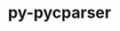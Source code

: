 ---
title: "py-pycparser"
layout: cache
categories: [package, develop]
meta: {"compilers": ["apple-clang@=15.0.0", "gcc@=11.1.0", "gcc@=11.4.0", "gcc@=13.2.0", "gcc@=7.3.1", "gcc@=7.5.0", "gcc@=9.4.0", "oneapi@=2024.2.1"], "num_specs": 95, "num_specs_by_stack": {"aws-isc": 1, "aws-isc-aarch64": 1, "bootstrap-x86_64-linux-gnu": 24, "data-vis-sdk": 4, "e4s": 18, "e4s-neoverse-v2": 11, "e4s-neoverse_v1": 4, "e4s-oneapi": 19, "e4s-power": 3, "ml-darwin-aarch64-mps": 1, "ml-linux-aarch64-cpu": 4, "ml-linux-aarch64-cuda": 4, "ml-linux-x86_64-cpu": 4, "ml-linux-x86_64-cuda": 4, "radiuss": 3, "root": 95}, "oss": ["amzn2", "ubuntu18.04", "ubuntu20.04", "ubuntu22.04", "ubuntu24.04", "ventura"], "platforms": ["darwin", "linux"], "stacks": ["aws-isc", "aws-isc-aarch64", "bootstrap-x86_64-linux-gnu", "data-vis-sdk", "e4s", "e4s-neoverse-v2", "e4s-neoverse_v1", "e4s-oneapi", "e4s-power", "ml-darwin-aarch64-mps", "ml-linux-aarch64-cpu", "ml-linux-aarch64-cuda", "ml-linux-x86_64-cpu", "ml-linux-x86_64-cuda", "radiuss", "root"], "targets": ["aarch64", "neoverse_v1", "neoverse_v2", "ppc64le", "x86_64_v3"], "versions": ["2.21"]}
spec_details: [{"compiler": "oneapi@=2024.2.1", "hash": "23walkhozcdjbza6zn3adgisho3sbe6p", "os": "ubuntu22.04", "platform": "linux", "size": "-", "stacks": ["e4s-oneapi", "root"], "tarball": "https://binaries.spack.io/develop/build_cache/linux-ubuntu22.04-x86_64_v3/oneapi-2024.2.1/py-pycparser-2.21/linux-ubuntu22.04-x86_64_v3-oneapi-2024.2.1-py-pycparser-2.21-23walkhozcdjbza6zn3adgisho3sbe6p.spack", "target": "x86_64_v3", "variants": ["build_system=python_pip"], "versions": ["2.21"]}, {"compiler": "gcc@=13.2.0", "hash": "2hudemgh2ju27iay444pjrtrrcvza3ek", "os": "ubuntu24.04", "platform": "linux", "size": "-", "stacks": ["bootstrap-x86_64-linux-gnu", "root"], "tarball": "https://binaries.spack.io/develop/build_cache/linux-ubuntu24.04-x86_64_v3/gcc-13.2.0/py-pycparser-2.21/linux-ubuntu24.04-x86_64_v3-gcc-13.2.0-py-pycparser-2.21-2hudemgh2ju27iay444pjrtrrcvza3ek.spack", "target": "x86_64_v3", "variants": ["build_system=python_pip"], "versions": ["2.21"]}, {"compiler": "oneapi@=2024.2.1", "hash": "2k57llvn2q2uydkzxgpd3kicw724llzp", "os": "ubuntu22.04", "platform": "linux", "size": "-", "stacks": ["e4s-oneapi", "root"], "tarball": "https://binaries.spack.io/develop/build_cache/linux-ubuntu22.04-x86_64_v3/oneapi-2024.2.1/py-pycparser-2.21/linux-ubuntu22.04-x86_64_v3-oneapi-2024.2.1-py-pycparser-2.21-2k57llvn2q2uydkzxgpd3kicw724llzp.spack", "target": "x86_64_v3", "variants": ["build_system=python_pip"], "versions": ["2.21"]}, {"compiler": "gcc@=13.2.0", "hash": "2lbuftclgi4y7s26l7rg3okh4r3c25ii", "os": "ubuntu24.04", "platform": "linux", "size": "-", "stacks": ["bootstrap-x86_64-linux-gnu", "root"], "tarball": "https://binaries.spack.io/develop/build_cache/linux-ubuntu24.04-x86_64_v3/gcc-13.2.0/py-pycparser-2.21/linux-ubuntu24.04-x86_64_v3-gcc-13.2.0-py-pycparser-2.21-2lbuftclgi4y7s26l7rg3okh4r3c25ii.spack", "target": "x86_64_v3", "variants": ["build_system=python_pip"], "versions": ["2.21"]}, {"compiler": "gcc@=11.4.0", "hash": "2rsgq2fhyo6kdxqp5achw53h7dn6ja36", "os": "ubuntu22.04", "platform": "linux", "size": "-", "stacks": ["e4s-neoverse-v2", "root"], "tarball": "https://binaries.spack.io/develop/build_cache/linux-ubuntu22.04-neoverse_v2/gcc-11.4.0/py-pycparser-2.21/linux-ubuntu22.04-neoverse_v2-gcc-11.4.0-py-pycparser-2.21-2rsgq2fhyo6kdxqp5achw53h7dn6ja36.spack", "target": "neoverse_v2", "variants": ["build_system=python_pip"], "versions": ["2.21"]}, {"compiler": "gcc@=11.1.0", "hash": "3bse5ebismkvxa7nbjg46tckpvx7dd5u", "os": "ubuntu20.04", "platform": "linux", "size": "-", "stacks": ["data-vis-sdk", "root"], "tarball": "https://binaries.spack.io/develop/build_cache/linux-ubuntu20.04-x86_64_v3/gcc-11.1.0/py-pycparser-2.21/linux-ubuntu20.04-x86_64_v3-gcc-11.1.0-py-pycparser-2.21-3bse5ebismkvxa7nbjg46tckpvx7dd5u.spack", "target": "x86_64_v3", "variants": ["build_system=python_pip"], "versions": ["2.21"]}, {"compiler": "oneapi@=2024.2.1", "hash": "3h3dlthm5taot5zvq4dx6qvscwrf3cos", "os": "ubuntu22.04", "platform": "linux", "size": "-", "stacks": ["e4s-oneapi", "root"], "tarball": "https://binaries.spack.io/develop/build_cache/linux-ubuntu22.04-x86_64_v3/oneapi-2024.2.1/py-pycparser-2.21/linux-ubuntu22.04-x86_64_v3-oneapi-2024.2.1-py-pycparser-2.21-3h3dlthm5taot5zvq4dx6qvscwrf3cos.spack", "target": "x86_64_v3", "variants": ["build_system=python_pip"], "versions": ["2.21"]}, {"compiler": "gcc@=13.2.0", "hash": "3ii57jqkjrdyi7kliltrgpejemsvz7jh", "os": "ubuntu24.04", "platform": "linux", "size": "-", "stacks": ["bootstrap-x86_64-linux-gnu", "root"], "tarball": "https://binaries.spack.io/develop/build_cache/linux-ubuntu24.04-x86_64_v3/gcc-13.2.0/py-pycparser-2.21/linux-ubuntu24.04-x86_64_v3-gcc-13.2.0-py-pycparser-2.21-3ii57jqkjrdyi7kliltrgpejemsvz7jh.spack", "target": "x86_64_v3", "variants": ["build_system=python_pip"], "versions": ["2.21"]}, {"compiler": "gcc@=11.4.0", "hash": "3lhxuqik3iaxcpfvnmndbag554vjlgqq", "os": "ubuntu22.04", "platform": "linux", "size": "-", "stacks": ["e4s-neoverse-v2", "root"], "tarball": "https://binaries.spack.io/develop/build_cache/linux-ubuntu22.04-neoverse_v2/gcc-11.4.0/py-pycparser-2.21/linux-ubuntu22.04-neoverse_v2-gcc-11.4.0-py-pycparser-2.21-3lhxuqik3iaxcpfvnmndbag554vjlgqq.spack", "target": "neoverse_v2", "variants": ["build_system=python_pip"], "versions": ["2.21"]}, {"compiler": "oneapi@=2024.2.1", "hash": "3xiwik3zv5aavsafjd7e5tpiilau2pyh", "os": "ubuntu22.04", "platform": "linux", "size": "-", "stacks": ["e4s-oneapi", "root"], "tarball": "https://binaries.spack.io/develop/build_cache/linux-ubuntu22.04-x86_64_v3/oneapi-2024.2.1/py-pycparser-2.21/linux-ubuntu22.04-x86_64_v3-oneapi-2024.2.1-py-pycparser-2.21-3xiwik3zv5aavsafjd7e5tpiilau2pyh.spack", "target": "x86_64_v3", "variants": ["build_system=python_pip"], "versions": ["2.21"]}, {"compiler": "gcc@=11.4.0", "hash": "433x2aisk4nua4n66uqd4pkhv3nwyal5", "os": "ubuntu22.04", "platform": "linux", "size": "-", "stacks": ["e4s", "root"], "tarball": "https://binaries.spack.io/develop/build_cache/linux-ubuntu22.04-x86_64_v3/gcc-11.4.0/py-pycparser-2.21/linux-ubuntu22.04-x86_64_v3-gcc-11.4.0-py-pycparser-2.21-433x2aisk4nua4n66uqd4pkhv3nwyal5.spack", "target": "x86_64_v3", "variants": ["build_system=python_pip"], "versions": ["2.21"]}, {"compiler": "gcc@=11.4.0", "hash": "4l4t7cc2wlvtv5gkwtrqfqr7hd6jdgi3", "os": "ubuntu22.04", "platform": "linux", "size": "-", "stacks": ["e4s-neoverse_v1", "root"], "tarball": "https://binaries.spack.io/develop/build_cache/linux-ubuntu22.04-neoverse_v1/gcc-11.4.0/py-pycparser-2.21/linux-ubuntu22.04-neoverse_v1-gcc-11.4.0-py-pycparser-2.21-4l4t7cc2wlvtv5gkwtrqfqr7hd6jdgi3.spack", "target": "neoverse_v1", "variants": ["build_system=python_pip"], "versions": ["2.21"]}, {"compiler": "oneapi@=2024.2.1", "hash": "5evaeo2usnqyagozjrghd2fzp3pni6iv", "os": "ubuntu22.04", "platform": "linux", "size": "-", "stacks": ["e4s-oneapi", "root"], "tarball": "https://binaries.spack.io/develop/build_cache/linux-ubuntu22.04-x86_64_v3/oneapi-2024.2.1/py-pycparser-2.21/linux-ubuntu22.04-x86_64_v3-oneapi-2024.2.1-py-pycparser-2.21-5evaeo2usnqyagozjrghd2fzp3pni6iv.spack", "target": "x86_64_v3", "variants": ["build_system=python_pip"], "versions": ["2.21"]}, {"compiler": "gcc@=7.3.1", "hash": "5fufy6c676qz7ks42xwnschnoyrjhc3f", "os": "amzn2", "platform": "linux", "size": "-", "stacks": ["aws-isc-aarch64", "root"], "tarball": "https://binaries.spack.io/develop/build_cache/linux-amzn2-aarch64/gcc-7.3.1/py-pycparser-2.21/linux-amzn2-aarch64-gcc-7.3.1-py-pycparser-2.21-5fufy6c676qz7ks42xwnschnoyrjhc3f.spack", "target": "aarch64", "variants": ["build_system=python_pip"], "versions": ["2.21"]}, {"compiler": "gcc@=11.4.0", "hash": "6lxr7kghjemd2v24dul67rh4gu5rsy7u", "os": "ubuntu22.04", "platform": "linux", "size": "-", "stacks": ["e4s-neoverse-v2", "root"], "tarball": "https://binaries.spack.io/develop/build_cache/linux-ubuntu22.04-neoverse_v2/gcc-11.4.0/py-pycparser-2.21/linux-ubuntu22.04-neoverse_v2-gcc-11.4.0-py-pycparser-2.21-6lxr7kghjemd2v24dul67rh4gu5rsy7u.spack", "target": "neoverse_v2", "variants": ["build_system=python_pip"], "versions": ["2.21"]}, {"compiler": "gcc@=7.5.0", "hash": "6n2tryk7dqzrjmr3lltk36vzbku4ckiy", "os": "ubuntu18.04", "platform": "linux", "size": "-", "stacks": ["radiuss", "root"], "tarball": "https://binaries.spack.io/develop/build_cache/linux-ubuntu18.04-x86_64_v3/gcc-7.5.0/py-pycparser-2.21/linux-ubuntu18.04-x86_64_v3-gcc-7.5.0-py-pycparser-2.21-6n2tryk7dqzrjmr3lltk36vzbku4ckiy.spack", "target": "x86_64_v3", "variants": ["build_system=python_pip"], "versions": ["2.21"]}, {"compiler": "gcc@=13.2.0", "hash": "abivy6bbh7fvjvt27sysgusdcrgudfao", "os": "ubuntu24.04", "platform": "linux", "size": "-", "stacks": ["bootstrap-x86_64-linux-gnu", "root"], "tarball": "https://binaries.spack.io/develop/build_cache/linux-ubuntu24.04-x86_64_v3/gcc-13.2.0/py-pycparser-2.21/linux-ubuntu24.04-x86_64_v3-gcc-13.2.0-py-pycparser-2.21-abivy6bbh7fvjvt27sysgusdcrgudfao.spack", "target": "x86_64_v3", "variants": ["build_system=python_pip"], "versions": ["2.21"]}, {"compiler": "gcc@=13.2.0", "hash": "apqesynewcfw7rqfyuuf7t66x3uq3lyv", "os": "ubuntu24.04", "platform": "linux", "size": "-", "stacks": ["ml-linux-aarch64-cpu", "ml-linux-aarch64-cuda", "root"], "tarball": "https://binaries.spack.io/develop/build_cache/linux-ubuntu24.04-aarch64/gcc-13.2.0/py-pycparser-2.21/linux-ubuntu24.04-aarch64-gcc-13.2.0-py-pycparser-2.21-apqesynewcfw7rqfyuuf7t66x3uq3lyv.spack", "target": "aarch64", "variants": ["build_system=python_pip"], "versions": ["2.21"]}, {"compiler": "gcc@=11.4.0", "hash": "b3yrwcdkoofbba3ntbcudcwy2y7veg66", "os": "ubuntu22.04", "platform": "linux", "size": "-", "stacks": ["e4s", "root"], "tarball": "https://binaries.spack.io/develop/build_cache/linux-ubuntu22.04-x86_64_v3/gcc-11.4.0/py-pycparser-2.21/linux-ubuntu22.04-x86_64_v3-gcc-11.4.0-py-pycparser-2.21-b3yrwcdkoofbba3ntbcudcwy2y7veg66.spack", "target": "x86_64_v3", "variants": ["build_system=python_pip"], "versions": ["2.21"]}, {"compiler": "gcc@=11.4.0", "hash": "b45qrrjrypimg2eg6pphhdt5qqxricqq", "os": "ubuntu22.04", "platform": "linux", "size": "-", "stacks": ["e4s", "root"], "tarball": "https://binaries.spack.io/develop/build_cache/linux-ubuntu22.04-x86_64_v3/gcc-11.4.0/py-pycparser-2.21/linux-ubuntu22.04-x86_64_v3-gcc-11.4.0-py-pycparser-2.21-b45qrrjrypimg2eg6pphhdt5qqxricqq.spack", "target": "x86_64_v3", "variants": ["build_system=python_pip"], "versions": ["2.21"]}, {"compiler": "gcc@=13.2.0", "hash": "bxafqdvjpba3toi5c4ocj2m3awn4zrfy", "os": "ubuntu24.04", "platform": "linux", "size": "-", "stacks": ["bootstrap-x86_64-linux-gnu", "root"], "tarball": "https://binaries.spack.io/develop/build_cache/linux-ubuntu24.04-x86_64_v3/gcc-13.2.0/py-pycparser-2.21/linux-ubuntu24.04-x86_64_v3-gcc-13.2.0-py-pycparser-2.21-bxafqdvjpba3toi5c4ocj2m3awn4zrfy.spack", "target": "x86_64_v3", "variants": ["build_system=python_pip"], "versions": ["2.21"]}, {"compiler": "gcc@=13.2.0", "hash": "byziyxfoqtir4ofbqxnfaiztgnul3dwy", "os": "ubuntu24.04", "platform": "linux", "size": "-", "stacks": ["bootstrap-x86_64-linux-gnu", "root"], "tarball": "https://binaries.spack.io/develop/build_cache/linux-ubuntu24.04-x86_64_v3/gcc-13.2.0/py-pycparser-2.21/linux-ubuntu24.04-x86_64_v3-gcc-13.2.0-py-pycparser-2.21-byziyxfoqtir4ofbqxnfaiztgnul3dwy.spack", "target": "x86_64_v3", "variants": ["build_system=python_pip"], "versions": ["2.21"]}, {"compiler": "gcc@=11.4.0", "hash": "capy2jbxm5q7spb5jmjb6eg34meu2eff", "os": "ubuntu22.04", "platform": "linux", "size": "-", "stacks": ["e4s", "root"], "tarball": "https://binaries.spack.io/develop/build_cache/linux-ubuntu22.04-x86_64_v3/gcc-11.4.0/py-pycparser-2.21/linux-ubuntu22.04-x86_64_v3-gcc-11.4.0-py-pycparser-2.21-capy2jbxm5q7spb5jmjb6eg34meu2eff.spack", "target": "x86_64_v3", "variants": ["build_system=python_pip"], "versions": ["2.21"]}, {"compiler": "gcc@=9.4.0", "hash": "dixvqefkuh5uiizsd7nsglymbpi3qcx3", "os": "ubuntu20.04", "platform": "linux", "size": "-", "stacks": ["e4s-power", "root"], "tarball": "https://binaries.spack.io/develop/build_cache/linux-ubuntu20.04-ppc64le/gcc-9.4.0/py-pycparser-2.21/linux-ubuntu20.04-ppc64le-gcc-9.4.0-py-pycparser-2.21-dixvqefkuh5uiizsd7nsglymbpi3qcx3.spack", "target": "ppc64le", "variants": ["build_system=python_pip"], "versions": ["2.21"]}, {"compiler": "gcc@=13.2.0", "hash": "eg6zl32earlvx3ewnotkck7yud52avg3", "os": "ubuntu24.04", "platform": "linux", "size": "-", "stacks": ["bootstrap-x86_64-linux-gnu", "ml-linux-x86_64-cpu", "ml-linux-x86_64-cuda", "root"], "tarball": "https://binaries.spack.io/develop/build_cache/linux-ubuntu24.04-x86_64_v3/gcc-13.2.0/py-pycparser-2.21/linux-ubuntu24.04-x86_64_v3-gcc-13.2.0-py-pycparser-2.21-eg6zl32earlvx3ewnotkck7yud52avg3.spack", "target": "x86_64_v3", "variants": ["build_system=python_pip"], "versions": ["2.21"]}, {"compiler": "oneapi@=2024.2.1", "hash": "enpliadbgc67l7arvmt77ebwtsz74vli", "os": "ubuntu22.04", "platform": "linux", "size": "-", "stacks": ["e4s-oneapi", "root"], "tarball": "https://binaries.spack.io/develop/build_cache/linux-ubuntu22.04-x86_64_v3/oneapi-2024.2.1/py-pycparser-2.21/linux-ubuntu22.04-x86_64_v3-oneapi-2024.2.1-py-pycparser-2.21-enpliadbgc67l7arvmt77ebwtsz74vli.spack", "target": "x86_64_v3", "variants": ["build_system=python_pip"], "versions": ["2.21"]}, {"compiler": "gcc@=11.4.0", "hash": "f6gq74cqjzehhlfqscmepaddt7rac5mx", "os": "ubuntu22.04", "platform": "linux", "size": "-", "stacks": ["e4s-neoverse_v1", "root"], "tarball": "https://binaries.spack.io/develop/build_cache/linux-ubuntu22.04-neoverse_v1/gcc-11.4.0/py-pycparser-2.21/linux-ubuntu22.04-neoverse_v1-gcc-11.4.0-py-pycparser-2.21-f6gq74cqjzehhlfqscmepaddt7rac5mx.spack", "target": "neoverse_v1", "variants": ["build_system=python_pip"], "versions": ["2.21"]}, {"compiler": "gcc@=11.4.0", "hash": "f7jvn7bqpdh6xxcbuvyvghgpqct4i6zg", "os": "ubuntu22.04", "platform": "linux", "size": "-", "stacks": ["e4s", "root"], "tarball": "https://binaries.spack.io/develop/build_cache/linux-ubuntu22.04-x86_64_v3/gcc-11.4.0/py-pycparser-2.21/linux-ubuntu22.04-x86_64_v3-gcc-11.4.0-py-pycparser-2.21-f7jvn7bqpdh6xxcbuvyvghgpqct4i6zg.spack", "target": "x86_64_v3", "variants": ["build_system=python_pip"], "versions": ["2.21"]}, {"compiler": "gcc@=11.4.0", "hash": "fukmi4a5avzjqrwg54o5o5jggswiv3i6", "os": "ubuntu22.04", "platform": "linux", "size": "-", "stacks": ["e4s", "root"], "tarball": "https://binaries.spack.io/develop/build_cache/linux-ubuntu22.04-x86_64_v3/gcc-11.4.0/py-pycparser-2.21/linux-ubuntu22.04-x86_64_v3-gcc-11.4.0-py-pycparser-2.21-fukmi4a5avzjqrwg54o5o5jggswiv3i6.spack", "target": "x86_64_v3", "variants": ["build_system=python_pip"], "versions": ["2.21"]}, {"compiler": "oneapi@=2024.2.1", "hash": "fwryqnfwkcmmwfryenrg2yqhiixwt23t", "os": "ubuntu22.04", "platform": "linux", "size": "-", "stacks": ["e4s-oneapi", "root"], "tarball": "https://binaries.spack.io/develop/build_cache/linux-ubuntu22.04-x86_64_v3/oneapi-2024.2.1/py-pycparser-2.21/linux-ubuntu22.04-x86_64_v3-oneapi-2024.2.1-py-pycparser-2.21-fwryqnfwkcmmwfryenrg2yqhiixwt23t.spack", "target": "x86_64_v3", "variants": ["build_system=python_pip"], "versions": ["2.21"]}, {"compiler": "gcc@=11.4.0", "hash": "gh364ml4pfct2jhmmk5xtpwhjr2f2e72", "os": "ubuntu22.04", "platform": "linux", "size": "-", "stacks": ["e4s", "root"], "tarball": "https://binaries.spack.io/develop/build_cache/linux-ubuntu22.04-x86_64_v3/gcc-11.4.0/py-pycparser-2.21/linux-ubuntu22.04-x86_64_v3-gcc-11.4.0-py-pycparser-2.21-gh364ml4pfct2jhmmk5xtpwhjr2f2e72.spack", "target": "x86_64_v3", "variants": ["build_system=python_pip"], "versions": ["2.21"]}, {"compiler": "oneapi@=2024.2.1", "hash": "i55vpgf6k5n4pgh3vexoacwkwzvdplbw", "os": "ubuntu22.04", "platform": "linux", "size": "-", "stacks": ["e4s-oneapi", "root"], "tarball": "https://binaries.spack.io/develop/build_cache/linux-ubuntu22.04-x86_64_v3/oneapi-2024.2.1/py-pycparser-2.21/linux-ubuntu22.04-x86_64_v3-oneapi-2024.2.1-py-pycparser-2.21-i55vpgf6k5n4pgh3vexoacwkwzvdplbw.spack", "target": "x86_64_v3", "variants": ["build_system=python_pip"], "versions": ["2.21"]}, {"compiler": "gcc@=11.4.0", "hash": "i63jrjuokfxccmuh6dca6uskucjqvcfk", "os": "ubuntu22.04", "platform": "linux", "size": "-", "stacks": ["e4s", "root"], "tarball": "https://binaries.spack.io/develop/build_cache/linux-ubuntu22.04-x86_64_v3/gcc-11.4.0/py-pycparser-2.21/linux-ubuntu22.04-x86_64_v3-gcc-11.4.0-py-pycparser-2.21-i63jrjuokfxccmuh6dca6uskucjqvcfk.spack", "target": "x86_64_v3", "variants": ["build_system=python_pip"], "versions": ["2.21"]}, {"compiler": "gcc@=11.4.0", "hash": "ibuthzyxr5mwsw5kiumlpnpt5utrwr4k", "os": "ubuntu22.04", "platform": "linux", "size": "-", "stacks": ["e4s-neoverse-v2", "root"], "tarball": "https://binaries.spack.io/develop/build_cache/linux-ubuntu22.04-neoverse_v2/gcc-11.4.0/py-pycparser-2.21/linux-ubuntu22.04-neoverse_v2-gcc-11.4.0-py-pycparser-2.21-ibuthzyxr5mwsw5kiumlpnpt5utrwr4k.spack", "target": "neoverse_v2", "variants": ["build_system=python_pip"], "versions": ["2.21"]}, {"compiler": "gcc@=9.4.0", "hash": "iepnvwojuynlhvgbqx7obw2sp22prcma", "os": "ubuntu20.04", "platform": "linux", "size": "-", "stacks": ["e4s-power", "root"], "tarball": "https://binaries.spack.io/develop/build_cache/linux-ubuntu20.04-ppc64le/gcc-9.4.0/py-pycparser-2.21/linux-ubuntu20.04-ppc64le-gcc-9.4.0-py-pycparser-2.21-iepnvwojuynlhvgbqx7obw2sp22prcma.spack", "target": "ppc64le", "variants": ["build_system=python_pip"], "versions": ["2.21"]}, {"compiler": "gcc@=11.4.0", "hash": "irfmk2ttr6tetsrvd63zsmsbutobntzc", "os": "ubuntu22.04", "platform": "linux", "size": "-", "stacks": ["e4s-neoverse_v1", "root"], "tarball": "https://binaries.spack.io/develop/build_cache/linux-ubuntu22.04-neoverse_v1/gcc-11.4.0/py-pycparser-2.21/linux-ubuntu22.04-neoverse_v1-gcc-11.4.0-py-pycparser-2.21-irfmk2ttr6tetsrvd63zsmsbutobntzc.spack", "target": "neoverse_v1", "variants": ["build_system=python_pip"], "versions": ["2.21"]}, {"compiler": "apple-clang@=15.0.0", "hash": "j252bmruqjdcujstkmufnkyy7yumqait", "os": "ventura", "platform": "darwin", "size": "-", "stacks": ["ml-darwin-aarch64-mps", "root"], "tarball": "https://binaries.spack.io/develop/build_cache/darwin-ventura-aarch64/apple-clang-15.0.0/py-pycparser-2.21/darwin-ventura-aarch64-apple-clang-15.0.0-py-pycparser-2.21-j252bmruqjdcujstkmufnkyy7yumqait.spack", "target": "aarch64", "variants": ["build_system=python_pip"], "versions": ["2.21"]}, {"compiler": "gcc@=13.2.0", "hash": "j3exfkosgypibao7u34wmuxf3rqbe6tu", "os": "ubuntu24.04", "platform": "linux", "size": "-", "stacks": ["ml-linux-aarch64-cpu", "ml-linux-aarch64-cuda", "root"], "tarball": "https://binaries.spack.io/develop/build_cache/linux-ubuntu24.04-aarch64/gcc-13.2.0/py-pycparser-2.21/linux-ubuntu24.04-aarch64-gcc-13.2.0-py-pycparser-2.21-j3exfkosgypibao7u34wmuxf3rqbe6tu.spack", "target": "aarch64", "variants": ["build_system=python_pip"], "versions": ["2.21"]}, {"compiler": "gcc@=13.2.0", "hash": "jddk7j43tm4xsg4644l2ggidlxxlgs6r", "os": "ubuntu24.04", "platform": "linux", "size": "-", "stacks": ["bootstrap-x86_64-linux-gnu", "root"], "tarball": "https://binaries.spack.io/develop/build_cache/linux-ubuntu24.04-x86_64_v3/gcc-13.2.0/py-pycparser-2.21/linux-ubuntu24.04-x86_64_v3-gcc-13.2.0-py-pycparser-2.21-jddk7j43tm4xsg4644l2ggidlxxlgs6r.spack", "target": "x86_64_v3", "variants": ["build_system=python_pip"], "versions": ["2.21"]}, {"compiler": "gcc@=11.4.0", "hash": "josofmjojmld3njmhqf3yvvyzenb5lps", "os": "ubuntu22.04", "platform": "linux", "size": "-", "stacks": ["e4s", "root"], "tarball": "https://binaries.spack.io/develop/build_cache/linux-ubuntu22.04-x86_64_v3/gcc-11.4.0/py-pycparser-2.21/linux-ubuntu22.04-x86_64_v3-gcc-11.4.0-py-pycparser-2.21-josofmjojmld3njmhqf3yvvyzenb5lps.spack", "target": "x86_64_v3", "variants": ["build_system=python_pip"], "versions": ["2.21"]}, {"compiler": "oneapi@=2024.2.1", "hash": "jpfoslyevla3dyelks4ri2ldj7jvsywt", "os": "ubuntu22.04", "platform": "linux", "size": "-", "stacks": ["e4s-oneapi", "root"], "tarball": "https://binaries.spack.io/develop/build_cache/linux-ubuntu22.04-x86_64_v3/oneapi-2024.2.1/py-pycparser-2.21/linux-ubuntu22.04-x86_64_v3-oneapi-2024.2.1-py-pycparser-2.21-jpfoslyevla3dyelks4ri2ldj7jvsywt.spack", "target": "x86_64_v3", "variants": ["build_system=python_pip"], "versions": ["2.21"]}, {"compiler": "gcc@=11.1.0", "hash": "jt74up5au7csu6h54l54az7xncrlwa6d", "os": "ubuntu20.04", "platform": "linux", "size": "-", "stacks": ["data-vis-sdk", "root"], "tarball": "https://binaries.spack.io/develop/build_cache/linux-ubuntu20.04-x86_64_v3/gcc-11.1.0/py-pycparser-2.21/linux-ubuntu20.04-x86_64_v3-gcc-11.1.0-py-pycparser-2.21-jt74up5au7csu6h54l54az7xncrlwa6d.spack", "target": "x86_64_v3", "variants": ["build_system=python_pip"], "versions": ["2.21"]}, {"compiler": "gcc@=13.2.0", "hash": "jy44okzzv6gawkmsmskoazkd5s7qwk7q", "os": "ubuntu24.04", "platform": "linux", "size": "-", "stacks": ["bootstrap-x86_64-linux-gnu", "ml-linux-x86_64-cpu", "ml-linux-x86_64-cuda", "root"], "tarball": "https://binaries.spack.io/develop/build_cache/linux-ubuntu24.04-x86_64_v3/gcc-13.2.0/py-pycparser-2.21/linux-ubuntu24.04-x86_64_v3-gcc-13.2.0-py-pycparser-2.21-jy44okzzv6gawkmsmskoazkd5s7qwk7q.spack", "target": "x86_64_v3", "variants": ["build_system=python_pip"], "versions": ["2.21"]}, {"compiler": "gcc@=11.4.0", "hash": "k3ugakzbk5nakdzld3bpzfwfnarn6m3v", "os": "ubuntu22.04", "platform": "linux", "size": "-", "stacks": ["e4s", "root"], "tarball": "https://binaries.spack.io/develop/build_cache/linux-ubuntu22.04-x86_64_v3/gcc-11.4.0/py-pycparser-2.21/linux-ubuntu22.04-x86_64_v3-gcc-11.4.0-py-pycparser-2.21-k3ugakzbk5nakdzld3bpzfwfnarn6m3v.spack", "target": "x86_64_v3", "variants": ["build_system=python_pip"], "versions": ["2.21"]}, {"compiler": "gcc@=11.4.0", "hash": "klbvy7nhjkzgozewod5d67bkhpvri4mm", "os": "ubuntu22.04", "platform": "linux", "size": "-", "stacks": ["e4s", "root"], "tarball": "https://binaries.spack.io/develop/build_cache/linux-ubuntu22.04-x86_64_v3/gcc-11.4.0/py-pycparser-2.21/linux-ubuntu22.04-x86_64_v3-gcc-11.4.0-py-pycparser-2.21-klbvy7nhjkzgozewod5d67bkhpvri4mm.spack", "target": "x86_64_v3", "variants": ["build_system=python_pip"], "versions": ["2.21"]}, {"compiler": "gcc@=9.4.0", "hash": "lca2gsdogfh4nofgxxm66cv42x4lkenz", "os": "ubuntu20.04", "platform": "linux", "size": "-", "stacks": ["e4s-power", "root"], "tarball": "https://binaries.spack.io/develop/build_cache/linux-ubuntu20.04-ppc64le/gcc-9.4.0/py-pycparser-2.21/linux-ubuntu20.04-ppc64le-gcc-9.4.0-py-pycparser-2.21-lca2gsdogfh4nofgxxm66cv42x4lkenz.spack", "target": "ppc64le", "variants": ["build_system=python_pip"], "versions": ["2.21"]}, {"compiler": "gcc@=13.2.0", "hash": "lknbl5hiuonmadtd6thyhi43mbmv3ctn", "os": "ubuntu24.04", "platform": "linux", "size": "-", "stacks": ["bootstrap-x86_64-linux-gnu", "root"], "tarball": "https://binaries.spack.io/develop/build_cache/linux-ubuntu24.04-x86_64_v3/gcc-13.2.0/py-pycparser-2.21/linux-ubuntu24.04-x86_64_v3-gcc-13.2.0-py-pycparser-2.21-lknbl5hiuonmadtd6thyhi43mbmv3ctn.spack", "target": "x86_64_v3", "variants": ["build_system=python_pip"], "versions": ["2.21"]}, {"compiler": "gcc@=13.2.0", "hash": "lsfqnwlkzen75fgk5ntehk2nfqaupkoe", "os": "ubuntu24.04", "platform": "linux", "size": "-", "stacks": ["bootstrap-x86_64-linux-gnu", "root"], "tarball": "https://binaries.spack.io/develop/build_cache/linux-ubuntu24.04-x86_64_v3/gcc-13.2.0/py-pycparser-2.21/linux-ubuntu24.04-x86_64_v3-gcc-13.2.0-py-pycparser-2.21-lsfqnwlkzen75fgk5ntehk2nfqaupkoe.spack", "target": "x86_64_v3", "variants": ["build_system=python_pip"], "versions": ["2.21"]}, {"compiler": "gcc@=11.1.0", "hash": "m2ijzhfj4urheshzrc3dsa2uraz2byrp", "os": "ubuntu20.04", "platform": "linux", "size": "-", "stacks": ["data-vis-sdk", "root"], "tarball": "https://binaries.spack.io/develop/build_cache/linux-ubuntu20.04-x86_64_v3/gcc-11.1.0/py-pycparser-2.21/linux-ubuntu20.04-x86_64_v3-gcc-11.1.0-py-pycparser-2.21-m2ijzhfj4urheshzrc3dsa2uraz2byrp.spack", "target": "x86_64_v3", "variants": ["build_system=python_pip"], "versions": ["2.21"]}, {"compiler": "gcc@=11.4.0", "hash": "macun7xiaqf7x5g5v25xvay7a6xck5pf", "os": "ubuntu22.04", "platform": "linux", "size": "-", "stacks": ["e4s", "root"], "tarball": "https://binaries.spack.io/develop/build_cache/linux-ubuntu22.04-x86_64_v3/gcc-11.4.0/py-pycparser-2.21/linux-ubuntu22.04-x86_64_v3-gcc-11.4.0-py-pycparser-2.21-macun7xiaqf7x5g5v25xvay7a6xck5pf.spack", "target": "x86_64_v3", "variants": ["build_system=python_pip"], "versions": ["2.21"]}, {"compiler": "gcc@=11.4.0", "hash": "maluff6wpin5asfb36nleyeuev2zvqoo", "os": "ubuntu22.04", "platform": "linux", "size": "-", "stacks": ["e4s-neoverse-v2", "root"], "tarball": "https://binaries.spack.io/develop/build_cache/linux-ubuntu22.04-neoverse_v2/gcc-11.4.0/py-pycparser-2.21/linux-ubuntu22.04-neoverse_v2-gcc-11.4.0-py-pycparser-2.21-maluff6wpin5asfb36nleyeuev2zvqoo.spack", "target": "neoverse_v2", "variants": ["build_system=python_pip"], "versions": ["2.21"]}, {"compiler": "gcc@=7.3.1", "hash": "mhuki6hknwlli4w2z5jivdguk7yozs25", "os": "amzn2", "platform": "linux", "size": "-", "stacks": ["aws-isc", "root"], "tarball": "https://binaries.spack.io/develop/build_cache/linux-amzn2-x86_64_v3/gcc-7.3.1/py-pycparser-2.21/linux-amzn2-x86_64_v3-gcc-7.3.1-py-pycparser-2.21-mhuki6hknwlli4w2z5jivdguk7yozs25.spack", "target": "x86_64_v3", "variants": ["build_system=python_pip"], "versions": ["2.21"]}, {"compiler": "gcc@=11.4.0", "hash": "mrragbignluhzgguopd4s6d5qdo7svl3", "os": "ubuntu22.04", "platform": "linux", "size": "-", "stacks": ["e4s-neoverse_v1", "root"], "tarball": "https://binaries.spack.io/develop/build_cache/linux-ubuntu22.04-neoverse_v1/gcc-11.4.0/py-pycparser-2.21/linux-ubuntu22.04-neoverse_v1-gcc-11.4.0-py-pycparser-2.21-mrragbignluhzgguopd4s6d5qdo7svl3.spack", "target": "neoverse_v1", "variants": ["build_system=python_pip"], "versions": ["2.21"]}, {"compiler": "gcc@=13.2.0", "hash": "n7743yluadqvkchcaa5ko37zve32g6pa", "os": "ubuntu24.04", "platform": "linux", "size": "-", "stacks": ["bootstrap-x86_64-linux-gnu", "root"], "tarball": "https://binaries.spack.io/develop/build_cache/linux-ubuntu24.04-x86_64_v3/gcc-13.2.0/py-pycparser-2.21/linux-ubuntu24.04-x86_64_v3-gcc-13.2.0-py-pycparser-2.21-n7743yluadqvkchcaa5ko37zve32g6pa.spack", "target": "x86_64_v3", "variants": ["build_system=python_pip"], "versions": ["2.21"]}, {"compiler": "gcc@=13.2.0", "hash": "ne72ncllu4qwdm63xgnulezncvw33x2m", "os": "ubuntu24.04", "platform": "linux", "size": "-", "stacks": ["bootstrap-x86_64-linux-gnu", "root"], "tarball": "https://binaries.spack.io/develop/build_cache/linux-ubuntu24.04-x86_64_v3/gcc-13.2.0/py-pycparser-2.21/linux-ubuntu24.04-x86_64_v3-gcc-13.2.0-py-pycparser-2.21-ne72ncllu4qwdm63xgnulezncvw33x2m.spack", "target": "x86_64_v3", "variants": ["build_system=python_pip"], "versions": ["2.21"]}, {"compiler": "gcc@=13.2.0", "hash": "neoo4prvppq3nfzqxhvqghgwtzphzwp4", "os": "ubuntu24.04", "platform": "linux", "size": "-", "stacks": ["bootstrap-x86_64-linux-gnu", "root"], "tarball": "https://binaries.spack.io/develop/build_cache/linux-ubuntu24.04-x86_64_v3/gcc-13.2.0/py-pycparser-2.21/linux-ubuntu24.04-x86_64_v3-gcc-13.2.0-py-pycparser-2.21-neoo4prvppq3nfzqxhvqghgwtzphzwp4.spack", "target": "x86_64_v3", "variants": ["build_system=python_pip"], "versions": ["2.21"]}, {"compiler": "gcc@=11.4.0", "hash": "nm3ud2zsubrwt2nr2zry63yfz57eeups", "os": "ubuntu22.04", "platform": "linux", "size": "-", "stacks": ["e4s-neoverse-v2", "root"], "tarball": "https://binaries.spack.io/develop/build_cache/linux-ubuntu22.04-neoverse_v2/gcc-11.4.0/py-pycparser-2.21/linux-ubuntu22.04-neoverse_v2-gcc-11.4.0-py-pycparser-2.21-nm3ud2zsubrwt2nr2zry63yfz57eeups.spack", "target": "neoverse_v2", "variants": ["build_system=python_pip"], "versions": ["2.21"]}, {"compiler": "gcc@=11.4.0", "hash": "noob4xzam4stitm2axatobb6qyw5tdqb", "os": "ubuntu22.04", "platform": "linux", "size": "-", "stacks": ["e4s-neoverse-v2", "root"], "tarball": "https://binaries.spack.io/develop/build_cache/linux-ubuntu22.04-neoverse_v2/gcc-11.4.0/py-pycparser-2.21/linux-ubuntu22.04-neoverse_v2-gcc-11.4.0-py-pycparser-2.21-noob4xzam4stitm2axatobb6qyw5tdqb.spack", "target": "neoverse_v2", "variants": ["build_system=python_pip"], "versions": ["2.21"]}, {"compiler": "gcc@=11.4.0", "hash": "o2zwmcnqlo2pjs64byzb5ymopxrvdwj2", "os": "ubuntu22.04", "platform": "linux", "size": "-", "stacks": ["e4s", "root"], "tarball": "https://binaries.spack.io/develop/build_cache/linux-ubuntu22.04-x86_64_v3/gcc-11.4.0/py-pycparser-2.21/linux-ubuntu22.04-x86_64_v3-gcc-11.4.0-py-pycparser-2.21-o2zwmcnqlo2pjs64byzb5ymopxrvdwj2.spack", "target": "x86_64_v3", "variants": ["build_system=python_pip"], "versions": ["2.21"]}, {"compiler": "gcc@=13.2.0", "hash": "otclvlhwck4xea75hecuzspkezj7rzjh", "os": "ubuntu24.04", "platform": "linux", "size": "-", "stacks": ["bootstrap-x86_64-linux-gnu", "root"], "tarball": "https://binaries.spack.io/develop/build_cache/linux-ubuntu24.04-x86_64_v3/gcc-13.2.0/py-pycparser-2.21/linux-ubuntu24.04-x86_64_v3-gcc-13.2.0-py-pycparser-2.21-otclvlhwck4xea75hecuzspkezj7rzjh.spack", "target": "x86_64_v3", "variants": ["build_system=python_pip"], "versions": ["2.21"]}, {"compiler": "gcc@=11.4.0", "hash": "oz3xwx5etuabba3e74o2rgv4ev6gc37i", "os": "ubuntu22.04", "platform": "linux", "size": "-", "stacks": ["e4s", "root"], "tarball": "https://binaries.spack.io/develop/build_cache/linux-ubuntu22.04-x86_64_v3/gcc-11.4.0/py-pycparser-2.21/linux-ubuntu22.04-x86_64_v3-gcc-11.4.0-py-pycparser-2.21-oz3xwx5etuabba3e74o2rgv4ev6gc37i.spack", "target": "x86_64_v3", "variants": ["build_system=python_pip"], "versions": ["2.21"]}, {"compiler": "oneapi@=2024.2.1", "hash": "p2mtuhb7rs6kofvylo7gdwoa5skfzylm", "os": "ubuntu22.04", "platform": "linux", "size": "-", "stacks": ["e4s-oneapi", "root"], "tarball": "https://binaries.spack.io/develop/build_cache/linux-ubuntu22.04-x86_64_v3/oneapi-2024.2.1/py-pycparser-2.21/linux-ubuntu22.04-x86_64_v3-oneapi-2024.2.1-py-pycparser-2.21-p2mtuhb7rs6kofvylo7gdwoa5skfzylm.spack", "target": "x86_64_v3", "variants": ["build_system=python_pip"], "versions": ["2.21"]}, {"compiler": "oneapi@=2024.2.1", "hash": "p4gtxpz6w7c47uauzhuukjj6fp2sywi6", "os": "ubuntu22.04", "platform": "linux", "size": "-", "stacks": ["e4s-oneapi", "root"], "tarball": "https://binaries.spack.io/develop/build_cache/linux-ubuntu22.04-x86_64_v3/oneapi-2024.2.1/py-pycparser-2.21/linux-ubuntu22.04-x86_64_v3-oneapi-2024.2.1-py-pycparser-2.21-p4gtxpz6w7c47uauzhuukjj6fp2sywi6.spack", "target": "x86_64_v3", "variants": ["build_system=python_pip"], "versions": ["2.21"]}, {"compiler": "gcc@=13.2.0", "hash": "p4xzuhnnpmnvh4nmbou54cls4myfy4qw", "os": "ubuntu24.04", "platform": "linux", "size": "-", "stacks": ["bootstrap-x86_64-linux-gnu", "root"], "tarball": "https://binaries.spack.io/develop/build_cache/linux-ubuntu24.04-x86_64_v3/gcc-13.2.0/py-pycparser-2.21/linux-ubuntu24.04-x86_64_v3-gcc-13.2.0-py-pycparser-2.21-p4xzuhnnpmnvh4nmbou54cls4myfy4qw.spack", "target": "x86_64_v3", "variants": ["build_system=python_pip"], "versions": ["2.21"]}, {"compiler": "oneapi@=2024.2.1", "hash": "p6yjwolylvbpzdy5u2tquwdblja6cwp2", "os": "ubuntu22.04", "platform": "linux", "size": "-", "stacks": ["e4s-oneapi", "root"], "tarball": "https://binaries.spack.io/develop/build_cache/linux-ubuntu22.04-x86_64_v3/oneapi-2024.2.1/py-pycparser-2.21/linux-ubuntu22.04-x86_64_v3-oneapi-2024.2.1-py-pycparser-2.21-p6yjwolylvbpzdy5u2tquwdblja6cwp2.spack", "target": "x86_64_v3", "variants": ["build_system=python_pip"], "versions": ["2.21"]}, {"compiler": "oneapi@=2024.2.1", "hash": "pxlg2jsigplcs2cywsfw5byngl6wm74i", "os": "ubuntu22.04", "platform": "linux", "size": "-", "stacks": ["e4s-oneapi", "root"], "tarball": "https://binaries.spack.io/develop/build_cache/linux-ubuntu22.04-x86_64_v3/oneapi-2024.2.1/py-pycparser-2.21/linux-ubuntu22.04-x86_64_v3-oneapi-2024.2.1-py-pycparser-2.21-pxlg2jsigplcs2cywsfw5byngl6wm74i.spack", "target": "x86_64_v3", "variants": ["build_system=python_pip"], "versions": ["2.21"]}, {"compiler": "gcc@=13.2.0", "hash": "r7ivmdqgafralrxqmwpjikm6ezqbapmg", "os": "ubuntu24.04", "platform": "linux", "size": "-", "stacks": ["bootstrap-x86_64-linux-gnu", "root"], "tarball": "https://binaries.spack.io/develop/build_cache/linux-ubuntu24.04-x86_64_v3/gcc-13.2.0/py-pycparser-2.21/linux-ubuntu24.04-x86_64_v3-gcc-13.2.0-py-pycparser-2.21-r7ivmdqgafralrxqmwpjikm6ezqbapmg.spack", "target": "x86_64_v3", "variants": ["build_system=python_pip"], "versions": ["2.21"]}, {"compiler": "gcc@=11.4.0", "hash": "rdgf6ajezaqrauqoyj5xh3aneez6n4jw", "os": "ubuntu22.04", "platform": "linux", "size": "-", "stacks": ["e4s-neoverse-v2", "root"], "tarball": "https://binaries.spack.io/develop/build_cache/linux-ubuntu22.04-neoverse_v2/gcc-11.4.0/py-pycparser-2.21/linux-ubuntu22.04-neoverse_v2-gcc-11.4.0-py-pycparser-2.21-rdgf6ajezaqrauqoyj5xh3aneez6n4jw.spack", "target": "neoverse_v2", "variants": ["build_system=python_pip"], "versions": ["2.21"]}, {"compiler": "oneapi@=2024.2.1", "hash": "sc43d3r4hgup5uawryxud2it2mwqcudx", "os": "ubuntu22.04", "platform": "linux", "size": "-", "stacks": ["e4s-oneapi", "root"], "tarball": "https://binaries.spack.io/develop/build_cache/linux-ubuntu22.04-x86_64_v3/oneapi-2024.2.1/py-pycparser-2.21/linux-ubuntu22.04-x86_64_v3-oneapi-2024.2.1-py-pycparser-2.21-sc43d3r4hgup5uawryxud2it2mwqcudx.spack", "target": "x86_64_v3", "variants": ["build_system=python_pip"], "versions": ["2.21"]}, {"compiler": "gcc@=11.4.0", "hash": "sdp27gwzoyuxt5pu2lic5yiz2bltm77f", "os": "ubuntu22.04", "platform": "linux", "size": "-", "stacks": ["e4s-neoverse-v2", "root"], "tarball": "https://binaries.spack.io/develop/build_cache/linux-ubuntu22.04-neoverse_v2/gcc-11.4.0/py-pycparser-2.21/linux-ubuntu22.04-neoverse_v2-gcc-11.4.0-py-pycparser-2.21-sdp27gwzoyuxt5pu2lic5yiz2bltm77f.spack", "target": "neoverse_v2", "variants": ["build_system=python_pip"], "versions": ["2.21"]}, {"compiler": "gcc@=11.4.0", "hash": "sljlcmed5yqxvsqtn3xzgcekbnapyox2", "os": "ubuntu22.04", "platform": "linux", "size": "-", "stacks": ["e4s", "root"], "tarball": "https://binaries.spack.io/develop/build_cache/linux-ubuntu22.04-x86_64_v3/gcc-11.4.0/py-pycparser-2.21/linux-ubuntu22.04-x86_64_v3-gcc-11.4.0-py-pycparser-2.21-sljlcmed5yqxvsqtn3xzgcekbnapyox2.spack", "target": "x86_64_v3", "variants": ["build_system=python_pip"], "versions": ["2.21"]}, {"compiler": "gcc@=13.2.0", "hash": "t3aukenh2nt466pxxjzyuhslyety6gud", "os": "ubuntu24.04", "platform": "linux", "size": "-", "stacks": ["ml-linux-aarch64-cpu", "ml-linux-aarch64-cuda", "root"], "tarball": "https://binaries.spack.io/develop/build_cache/linux-ubuntu24.04-aarch64/gcc-13.2.0/py-pycparser-2.21/linux-ubuntu24.04-aarch64-gcc-13.2.0-py-pycparser-2.21-t3aukenh2nt466pxxjzyuhslyety6gud.spack", "target": "aarch64", "variants": ["build_system=python_pip"], "versions": ["2.21"]}, {"compiler": "gcc@=7.5.0", "hash": "t3j52oexagsq3hoyuo6koze7oni5i6if", "os": "ubuntu18.04", "platform": "linux", "size": "-", "stacks": ["radiuss", "root"], "tarball": "https://binaries.spack.io/develop/build_cache/linux-ubuntu18.04-x86_64_v3/gcc-7.5.0/py-pycparser-2.21/linux-ubuntu18.04-x86_64_v3-gcc-7.5.0-py-pycparser-2.21-t3j52oexagsq3hoyuo6koze7oni5i6if.spack", "target": "x86_64_v3", "variants": ["build_system=python_pip"], "versions": ["2.21"]}, {"compiler": "gcc@=11.4.0", "hash": "tfl6tgacvqcx7wyyyz4ikjeg3xejyvoi", "os": "ubuntu22.04", "platform": "linux", "size": "-", "stacks": ["e4s", "root"], "tarball": "https://binaries.spack.io/develop/build_cache/linux-ubuntu22.04-x86_64_v3/gcc-11.4.0/py-pycparser-2.21/linux-ubuntu22.04-x86_64_v3-gcc-11.4.0-py-pycparser-2.21-tfl6tgacvqcx7wyyyz4ikjeg3xejyvoi.spack", "target": "x86_64_v3", "variants": ["build_system=python_pip"], "versions": ["2.21"]}, {"compiler": "oneapi@=2024.2.1", "hash": "th7gtrne77dnvgrqxu2xrsuetn2tosr6", "os": "ubuntu22.04", "platform": "linux", "size": "-", "stacks": ["e4s-oneapi", "root"], "tarball": "https://binaries.spack.io/develop/build_cache/linux-ubuntu22.04-x86_64_v3/oneapi-2024.2.1/py-pycparser-2.21/linux-ubuntu22.04-x86_64_v3-oneapi-2024.2.1-py-pycparser-2.21-th7gtrne77dnvgrqxu2xrsuetn2tosr6.spack", "target": "x86_64_v3", "variants": ["build_system=python_pip"], "versions": ["2.21"]}, {"compiler": "oneapi@=2024.2.1", "hash": "tqjuthpwbeoln4mqe4pmwxhpmjhribmq", "os": "ubuntu22.04", "platform": "linux", "size": "-", "stacks": ["e4s-oneapi", "root"], "tarball": "https://binaries.spack.io/develop/build_cache/linux-ubuntu22.04-x86_64_v3/oneapi-2024.2.1/py-pycparser-2.21/linux-ubuntu22.04-x86_64_v3-oneapi-2024.2.1-py-pycparser-2.21-tqjuthpwbeoln4mqe4pmwxhpmjhribmq.spack", "target": "x86_64_v3", "variants": ["build_system=python_pip"], "versions": ["2.21"]}, {"compiler": "gcc@=7.5.0", "hash": "tvionlmisc27ucexavhujsdfb6oiy77k", "os": "ubuntu18.04", "platform": "linux", "size": "-", "stacks": ["root"], "tarball": "https://binaries.spack.io/develop/build_cache/linux-ubuntu18.04-x86_64_v3/gcc-7.5.0/py-pycparser-2.21/linux-ubuntu18.04-x86_64_v3-gcc-7.5.0-py-pycparser-2.21-tvionlmisc27ucexavhujsdfb6oiy77k.spack", "target": "x86_64_v3", "variants": ["build_system=python_pip"], "versions": ["2.21"]}, {"compiler": "gcc@=13.2.0", "hash": "tvt6hvkuqmexswi7gc75auprbaqmsowj", "os": "ubuntu24.04", "platform": "linux", "size": "-", "stacks": ["ml-linux-x86_64-cpu", "ml-linux-x86_64-cuda", "root"], "tarball": "https://binaries.spack.io/develop/build_cache/linux-ubuntu24.04-x86_64_v3/gcc-13.2.0/py-pycparser-2.21/linux-ubuntu24.04-x86_64_v3-gcc-13.2.0-py-pycparser-2.21-tvt6hvkuqmexswi7gc75auprbaqmsowj.spack", "target": "x86_64_v3", "variants": ["build_system=python_pip"], "versions": ["2.21"]}, {"compiler": "gcc@=13.2.0", "hash": "v5igrkxjpq6vpthc44h6nhrvbphrwxqq", "os": "ubuntu24.04", "platform": "linux", "size": "-", "stacks": ["bootstrap-x86_64-linux-gnu", "root"], "tarball": "https://binaries.spack.io/develop/build_cache/linux-ubuntu24.04-x86_64_v3/gcc-13.2.0/py-pycparser-2.21/linux-ubuntu24.04-x86_64_v3-gcc-13.2.0-py-pycparser-2.21-v5igrkxjpq6vpthc44h6nhrvbphrwxqq.spack", "target": "x86_64_v3", "variants": ["build_system=python_pip"], "versions": ["2.21"]}, {"compiler": "gcc@=13.2.0", "hash": "vqfoojieouuzsgqvpvl36usd6ocaek7r", "os": "ubuntu24.04", "platform": "linux", "size": "-", "stacks": ["bootstrap-x86_64-linux-gnu", "root"], "tarball": "https://binaries.spack.io/develop/build_cache/linux-ubuntu24.04-x86_64_v3/gcc-13.2.0/py-pycparser-2.21/linux-ubuntu24.04-x86_64_v3-gcc-13.2.0-py-pycparser-2.21-vqfoojieouuzsgqvpvl36usd6ocaek7r.spack", "target": "x86_64_v3", "variants": ["build_system=python_pip"], "versions": ["2.21"]}, {"compiler": "oneapi@=2024.2.1", "hash": "vtu7g3puysoltcrh73cgxqtbnkpouxrs", "os": "ubuntu22.04", "platform": "linux", "size": "-", "stacks": ["e4s-oneapi", "root"], "tarball": "https://binaries.spack.io/develop/build_cache/linux-ubuntu22.04-x86_64_v3/oneapi-2024.2.1/py-pycparser-2.21/linux-ubuntu22.04-x86_64_v3-oneapi-2024.2.1-py-pycparser-2.21-vtu7g3puysoltcrh73cgxqtbnkpouxrs.spack", "target": "x86_64_v3", "variants": ["build_system=python_pip"], "versions": ["2.21"]}, {"compiler": "gcc@=13.2.0", "hash": "vwuu4q2ysci454oevizxleaufh2y7mss", "os": "ubuntu24.04", "platform": "linux", "size": "-", "stacks": ["bootstrap-x86_64-linux-gnu", "root"], "tarball": "https://binaries.spack.io/develop/build_cache/linux-ubuntu24.04-x86_64_v3/gcc-13.2.0/py-pycparser-2.21/linux-ubuntu24.04-x86_64_v3-gcc-13.2.0-py-pycparser-2.21-vwuu4q2ysci454oevizxleaufh2y7mss.spack", "target": "x86_64_v3", "variants": ["build_system=python_pip"], "versions": ["2.21"]}, {"compiler": "gcc@=13.2.0", "hash": "vyzrp54dmdwkud4rh4xkrscwgez6utvl", "os": "ubuntu24.04", "platform": "linux", "size": "-", "stacks": ["bootstrap-x86_64-linux-gnu", "root"], "tarball": "https://binaries.spack.io/develop/build_cache/linux-ubuntu24.04-x86_64_v3/gcc-13.2.0/py-pycparser-2.21/linux-ubuntu24.04-x86_64_v3-gcc-13.2.0-py-pycparser-2.21-vyzrp54dmdwkud4rh4xkrscwgez6utvl.spack", "target": "x86_64_v3", "variants": ["build_system=python_pip"], "versions": ["2.21"]}, {"compiler": "gcc@=11.4.0", "hash": "wjko5r6fqrgzfj3xazwiqlvlhdspjbeb", "os": "ubuntu22.04", "platform": "linux", "size": "-", "stacks": ["e4s-neoverse-v2", "root"], "tarball": "https://binaries.spack.io/develop/build_cache/linux-ubuntu22.04-neoverse_v2/gcc-11.4.0/py-pycparser-2.21/linux-ubuntu22.04-neoverse_v2-gcc-11.4.0-py-pycparser-2.21-wjko5r6fqrgzfj3xazwiqlvlhdspjbeb.spack", "target": "neoverse_v2", "variants": ["build_system=python_pip"], "versions": ["2.21"]}, {"compiler": "gcc@=7.5.0", "hash": "wl5zcnup4fboi5dm42bucvo7w2r4idoa", "os": "ubuntu18.04", "platform": "linux", "size": "-", "stacks": ["radiuss", "root"], "tarball": "https://binaries.spack.io/develop/build_cache/linux-ubuntu18.04-x86_64_v3/gcc-7.5.0/py-pycparser-2.21/linux-ubuntu18.04-x86_64_v3-gcc-7.5.0-py-pycparser-2.21-wl5zcnup4fboi5dm42bucvo7w2r4idoa.spack", "target": "x86_64_v3", "variants": ["build_system=python_pip"], "versions": ["2.21"]}, {"compiler": "gcc@=11.4.0", "hash": "wnszwwbeuoout6ssnba3tmp6njhnsv3j", "os": "ubuntu22.04", "platform": "linux", "size": "-", "stacks": ["e4s", "root"], "tarball": "https://binaries.spack.io/develop/build_cache/linux-ubuntu22.04-x86_64_v3/gcc-11.4.0/py-pycparser-2.21/linux-ubuntu22.04-x86_64_v3-gcc-11.4.0-py-pycparser-2.21-wnszwwbeuoout6ssnba3tmp6njhnsv3j.spack", "target": "x86_64_v3", "variants": ["build_system=python_pip"], "versions": ["2.21"]}, {"compiler": "oneapi@=2024.2.1", "hash": "x6oyzk45qlan5jra34jkfnslocx3ozpg", "os": "ubuntu22.04", "platform": "linux", "size": "-", "stacks": ["e4s-oneapi", "root"], "tarball": "https://binaries.spack.io/develop/build_cache/linux-ubuntu22.04-x86_64_v3/oneapi-2024.2.1/py-pycparser-2.21/linux-ubuntu22.04-x86_64_v3-oneapi-2024.2.1-py-pycparser-2.21-x6oyzk45qlan5jra34jkfnslocx3ozpg.spack", "target": "x86_64_v3", "variants": ["build_system=python_pip"], "versions": ["2.21"]}, {"compiler": "gcc@=13.2.0", "hash": "ycvjtrdk2jmcdf6zq4le6hpz2hjr25hg", "os": "ubuntu24.04", "platform": "linux", "size": "-", "stacks": ["bootstrap-x86_64-linux-gnu", "ml-linux-x86_64-cpu", "ml-linux-x86_64-cuda", "root"], "tarball": "https://binaries.spack.io/develop/build_cache/linux-ubuntu24.04-x86_64_v3/gcc-13.2.0/py-pycparser-2.21/linux-ubuntu24.04-x86_64_v3-gcc-13.2.0-py-pycparser-2.21-ycvjtrdk2jmcdf6zq4le6hpz2hjr25hg.spack", "target": "x86_64_v3", "variants": ["build_system=python_pip"], "versions": ["2.21"]}, {"compiler": "gcc@=11.4.0", "hash": "yofe7h5luuvf7obt7xn53rqlcklc2hdb", "os": "ubuntu22.04", "platform": "linux", "size": "-", "stacks": ["e4s", "root"], "tarball": "https://binaries.spack.io/develop/build_cache/linux-ubuntu22.04-x86_64_v3/gcc-11.4.0/py-pycparser-2.21/linux-ubuntu22.04-x86_64_v3-gcc-11.4.0-py-pycparser-2.21-yofe7h5luuvf7obt7xn53rqlcklc2hdb.spack", "target": "x86_64_v3", "variants": ["build_system=python_pip"], "versions": ["2.21"]}, {"compiler": "gcc@=11.1.0", "hash": "yp65se442336prrft7ezpqo5yo3cf2dy", "os": "ubuntu20.04", "platform": "linux", "size": "-", "stacks": ["data-vis-sdk", "root"], "tarball": "https://binaries.spack.io/develop/build_cache/linux-ubuntu20.04-x86_64_v3/gcc-11.1.0/py-pycparser-2.21/linux-ubuntu20.04-x86_64_v3-gcc-11.1.0-py-pycparser-2.21-yp65se442336prrft7ezpqo5yo3cf2dy.spack", "target": "x86_64_v3", "variants": ["build_system=python_pip"], "versions": ["2.21"]}, {"compiler": "gcc@=13.2.0", "hash": "ypb6ibrlaakxcp3zyp6p2dgkxxbcumca", "os": "ubuntu24.04", "platform": "linux", "size": "-", "stacks": ["bootstrap-x86_64-linux-gnu", "root"], "tarball": "https://binaries.spack.io/develop/build_cache/linux-ubuntu24.04-x86_64_v3/gcc-13.2.0/py-pycparser-2.21/linux-ubuntu24.04-x86_64_v3-gcc-13.2.0-py-pycparser-2.21-ypb6ibrlaakxcp3zyp6p2dgkxxbcumca.spack", "target": "x86_64_v3", "variants": ["build_system=python_pip"], "versions": ["2.21"]}, {"compiler": "gcc@=11.4.0", "hash": "yph75w6kf76bwiichkxvlma24ks4btbe", "os": "ubuntu22.04", "platform": "linux", "size": "-", "stacks": ["e4s-neoverse-v2", "root"], "tarball": "https://binaries.spack.io/develop/build_cache/linux-ubuntu22.04-neoverse_v2/gcc-11.4.0/py-pycparser-2.21/linux-ubuntu22.04-neoverse_v2-gcc-11.4.0-py-pycparser-2.21-yph75w6kf76bwiichkxvlma24ks4btbe.spack", "target": "neoverse_v2", "variants": ["build_system=python_pip"], "versions": ["2.21"]}, {"compiler": "oneapi@=2024.2.1", "hash": "zfbq4bkuutohyd7ckdehiifbz4p3mk7z", "os": "ubuntu22.04", "platform": "linux", "size": "-", "stacks": ["e4s-oneapi", "root"], "tarball": "https://binaries.spack.io/develop/build_cache/linux-ubuntu22.04-x86_64_v3/oneapi-2024.2.1/py-pycparser-2.21/linux-ubuntu22.04-x86_64_v3-oneapi-2024.2.1-py-pycparser-2.21-zfbq4bkuutohyd7ckdehiifbz4p3mk7z.spack", "target": "x86_64_v3", "variants": ["build_system=python_pip"], "versions": ["2.21"]}, {"compiler": "gcc@=13.2.0", "hash": "zwmzesnzvrbqpkeohkz4ognjmk6jzizf", "os": "ubuntu24.04", "platform": "linux", "size": "-", "stacks": ["bootstrap-x86_64-linux-gnu", "root"], "tarball": "https://binaries.spack.io/develop/build_cache/linux-ubuntu24.04-x86_64_v3/gcc-13.2.0/py-pycparser-2.21/linux-ubuntu24.04-x86_64_v3-gcc-13.2.0-py-pycparser-2.21-zwmzesnzvrbqpkeohkz4ognjmk6jzizf.spack", "target": "x86_64_v3", "variants": ["build_system=python_pip"], "versions": ["2.21"]}, {"compiler": "gcc@=13.2.0", "hash": "zxsecjj2r5cn4w5oe3tnkgfnvd25xp5n", "os": "ubuntu24.04", "platform": "linux", "size": "-", "stacks": ["ml-linux-aarch64-cpu", "ml-linux-aarch64-cuda", "root"], "tarball": "https://binaries.spack.io/develop/build_cache/linux-ubuntu24.04-aarch64/gcc-13.2.0/py-pycparser-2.21/linux-ubuntu24.04-aarch64-gcc-13.2.0-py-pycparser-2.21-zxsecjj2r5cn4w5oe3tnkgfnvd25xp5n.spack", "target": "aarch64", "variants": ["build_system=python_pip"], "versions": ["2.21"]}]
---